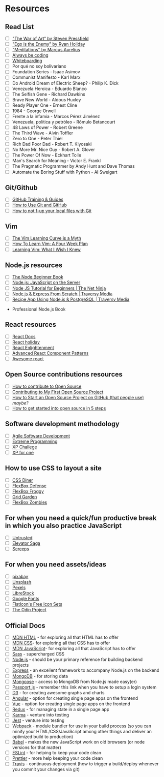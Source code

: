 # Resources

## Read List

- [ ] ["The War of Art" by Steven Pressfield](http://www.goodreads.com/book/show/1319.The_War_of_Art)
- [ ] ["Ego is the Enemy" by Ryan Holiday](http://www.goodreads.com/book/show/27036528-ego-is-the-enemy?from_search=true&search_version=service)
- [ ] ["Meditations" by Marcus Aurelius](https://www.goodreads.com/book/show/662925.Meditations)
- [ ] [Always be coding](https://medium.com/always-be-coding/abc-always-be-coding-d5f8051afce2)
- [ ] [Whiteboarding](https://writing.pupius.co.uk/whiteboarding-4df873dbba2e)
- [ ] Por qué no soy bolivariano
- [ ] Foundation Series - Isaac Asimov
- [ ] Communist Manifesto - Karl Marx
- [ ] Do Android Dream of Electric Sheep? - Philip K. Dick
- [ ] Venezuela Heroica - Eduardo Blanco
- [ ] The Selfish Gene - Richard Dawkins
- [ ] Brave New World - Aldous Huxley
- [ ] Ready Player One - Ernest Cline
- [ ] 1984 - George Orwell
- [ ] Frente a la infamia - Marcos Pérez Jiménez
- [ ] Venezuela, política y petróleo - Rómulo Betancourt
- [ ] 48 Laws of Power - Robert Greene
- [ ] The Third Wave - Alvin Toffler
- [ ] Zero to One - Peter Thiel
- [ ] Rich Dad Poor Dad - Robert T. Kiyosaki
- [ ] No More Mr. Nice Guy - Robert A. Glover
- [ ] The Power Of Now - Eckhart Tolle
- [ ] Man's Search for Meaning - Victor E. Frankl
- [ ] The Pragmatic Programmer by Andy Hunt and Dave Thomas
- [ ] Automate the Boring Stuff with Python - Al Sweigart

## Git/Github
- [ ] [GitHub Training & Guides](https://www.youtube.com/playlist?list=PLg7s6cbtAD15G8lNyoaYDuKZSKyJrgwB-)
- [ ] [How to Use Git and GitHub](https://www.udacity.com/course/how-to-use-git-and-github--ud775)
- [ ] [How to not f-up your local files with Git](https://medium.com/@francesco.agnoletto/how-to-not-f-up-your-local-files-with-git-part-1-e0756c88fd3c)
## Vim
- [ ] [The Vim Learning Curve is a Myth](https://robots.thoughtbot.com/the-vim-learning-curve-is-a-myth)
- [ ] [How To Learn Vim: A Four Week Plan](https://medium.com/@peterxjang/how-to-learn-vim-a-four-week-plan-cd8b376a9b85)
- [ ] [Learning Vim: What I Wish I Knew](https://hackernoon.com/learning-vim-what-i-wish-i-knew-b5dca186bef7)
## Node.js resources
- [ ] [The Node Beginner Book](https://www.nodebeginner.org/)
- [ ] [Node.js: JavaScript on the Server](https://www.youtube.com/watch?v=F6k8lTrAE2g)
- [ ] [Node JS Tutorial for Beginners | The Net Ninja](https://www.youtube.com/watch?v=w-7RQ46RgxU&list=PL4cUxeGkcC9gcy9lrvMJ75z9maRw4byYp)
- [ ] [Node.js & Express From Scratch | Traversy Media](https://www.youtube.com/watch?v=k_0ZzvHbNBQ&list=PLillGF-RfqbYRpji8t4SxUkMxfowG4Kqp)
- [ ] [Recipe App Using Node.js & PostgreSQL | Traversy Media](https://www.youtube.com/watch?v=AFiqctkoVJ4&list=PLillGF-RfqbaEmlPcX5e_ejaK7Y5MydkW)
- Professional Node.js Book
## React resources
- [ ] [React Docs](https://reactjs.org/docs/hello-world.html)
- [ ] [React holiday](https://react.holiday/)
- [ ] [React Enlightenment](https://www.reactenlightenment.com/)
- [ ] [Advanced React Component Patterns](https://egghead.io/courses/advanced-react-component-patterns)
- [ ] [Awesome react](https://github.com/enaqx/awesome-react)
## Open Source contributions resources
- [ ] [How to contribute to Open Source](https://opensource.guide/how-to-contribute/)
- [ ] [Contributing to My First Open Source Project](https://hackernoon.com/contributing-to-my-first-open-source-project-3e432c5e8caa)
- [ ] [How to Start an Open Source Project on GitHub (that people use)](https://medium.freecodecamp.org/i-made-my-first-open-source-contribution-within-200-days-and-how-you-can-too-4d5bdbd63fad) _maybe?_
- [ ] [How to get started into open source in 5 steps](http://www.barryclark.co/starting-an-open-source-project/)
## Software development methodology
- [ ] [Agile Software Development](https://www.edx.org/course/agile-software-development-ethx-asd-1x)
- [ ] [Extreme Programming](http://xp.c2.com/ExtremeProgramming.html)
- [ ] [XP Challege](http://xp.c2.com/ExtremeProgrammingChallenge.html)
- [ ] [XP for one](http://xp.c2.com/ExtremeProgrammingForOne.html)
## How to use CSS to layout a site
- [ ] [CSS Diner](https://flukeout.github.io/)
- [ ] [FlexBox Defense](http://www.flexboxdefense.com/)
- [ ] [FlexBox Froggy](http://flexboxfroggy.com/)
- [ ] [Grid Garden](http://cssgridgarden.com/)
- [ ] [FlexBox Zombies](http://geddski.teachable.com/p/flexbox-zombies)
## For when you need a quick/fun productive break in which you also practice JavaScript
- [ ] [Untrusted](https://alexnisnevich.github.io/untrusted/)
- [ ] [Elevator Saga](http://play.elevatorsaga.com/)
- [ ] [Screeps](https://screeps.com)
## For when you need assets/ideas
- [ ] [pixabay](https://pixabay.com/)
- [ ] [Unsplash](https://unsplash.com/)
- [ ] [Pexels](https://www.pexels.com/)
- [ ] [LibreStock](http://librestock.com/)
- [ ] [Google Fonts](https://fonts.google.com/)
- [ ] [FlatIcon's Free Icon Sets](https://www.flaticon.com/packs?license=selection&order_by=1)
- [ ] [The Odin Project](http://www.theodinproject.com/)
## Official Docs
- [ ] [MDN HTML](https://developer.mozilla.org/en-US/docs/Web/HTML) - for exploring all that HTML has to offer
- [ ] [MDN CSS](https://developer.mozilla.org/en-US/docs/Web/CSS)- for exploring all that CSS has to offer
- [ ] [MDN JavaScript](https://developer.mozilla.org/en-US/docs/Web/JavaScript)- for exploring all that JavaScript has to offer
- [ ] [Sass](http://sass-lang.com/guide) - supercharged CSS
- [ ] [Node.js](https://nodejs.org/en/docs/) - should be your primary reference for building backend projects
- [ ] [Express](https://expressjs.com/) - an excellent framework to accompany Node.js on the backend
- [ ] [MongoDB](https://docs.mongodb.com/) - for storing data
- [ ] [Mongoose](http://mongoosejs.com/) - access to MongoDB from Node.js made easy(er)
- [ ] [Passport.js](http://passportjs.org/) - remember this link when you have to setup a login system
- [ ] [D3](https://d3js.org/) - for creating awesome graphs and charts
- [ ] [Angular](https://angular.io/) - option for creating single page apps on the frontend
- [ ] [Vue](https://vuejs.org/) - option for creating single page apps on the frontend
- [ ] [Redux](http://redux.js.org/) - for managing state in a single page app
- [ ] [Karma](https://karma-runner.github.io/1.0/index.html) - venture into testing
- [ ] [Jest](https://facebook.github.io/jest/) - venture into testing
- [ ] [Webpack](https://webpack.github.io/) - module bundler for use in your build process (so you can minify your HTML/CSS/JavaScript among other things and deliver an optimized build to production)
- [ ] [Babel](http://babeljs.io/) - makes the new JavaScript work on old browsers (or node versions for that matter)
- [ ] [ESLint](https://eslint.org/) - for helping to keep your code clean
- [ ] [Prettier](https://prettier.io/) - more help keeping your code clean
- [ ] [Travis](https://travis-ci.org/) - continuous deployment (how to trigger a build/deploy whenever you commit your changes via git)
